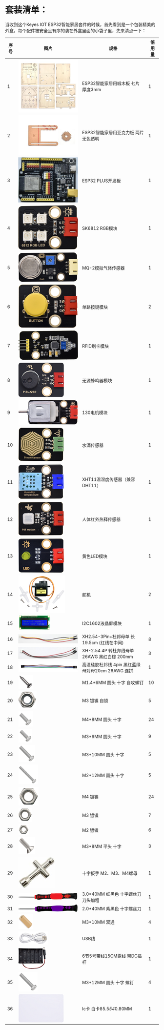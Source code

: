 # 套装清单：

当收到这个Keyes IOT ESP32智能家居套件的时候，首先看到是一个包装精美的外盒，每个配件被安全且有序的装在外盒里面的小袋子里，先来清点一下：

|序号|图片|规格|倍用量|
|-|-|-|-|
|1|![](media/1ff9ca42ff21dff762e29dbb93e21b4e.jpeg)|ESP32智能家居用椴木板 七片 厚度3mm|1|
|2|![](media/02450e07c996853fbad4d180a4bb9c02.jpeg)|ESP32智能家居用亚克力板 两片 无色透明|1|
|3|![](media/db0239ad87202a5a7d5194c5631d07d6.jpeg)|ESP32 PLUS开发板|1|
|4|![](media/2f7bd7f3e7c303e7532de6a5527f839a.png)|SK6812 RGB模块|1|
|5|![](media/d36003a6ef55accaea6b723405a47e1e.png)|MQ-2模拟气体传感器|1|
|6|![](media/4e57aa302e31fdd3bd6e1233cf4d6e88.png)|单路按键模块|2|
|7|![](media/ea54983745d2eebd53d041185c28e73b.png)|RFID刷卡模块|1|
|8|![](media/aa2dc52cf306b6a272f74eaa50d612a3.png)|无源蜂鸣器模块|1|
|9|![](media/dccd9346e1e4863cdbaf64ddb957379a.png)|130电机模块|1|
|10|![](media/9e8793031725d4816a934607009288db.png)|水滴传感器|1|
|11|![](media/2d013e7634507fa3570235454abcd3fc.png)|XHT11温湿度传感器（兼容DHT11）|1|
|12|![](media/239131563f68fbf379e97d8384cf2d9b.png)|人体红外热释传感器|1|
|13|![](media/539cdc7373aa76311c420b60818e33b3.png)|黄色LED模块|1|
|14|![](media/c79fddd8b3087d769353158024c4ad3d.png)|舵机|2|
|15|![](media/a1b17ed711e846bbf71c05769c2f2fa3.png)|I2C1602液晶屏模块|1|
|16|![](media/c59ae888dc6d71e8f6e0975629a88dd4.png)|XH2.54-3Pin+杜邦母单 长19.5cm (红线在中间)|8|
|17|![](media/9a16ac3df731a5ec4d99285136939d92.png)|XH-2.54 4P 转杜邦线母单 26AWG 黑红白棕 200mm|3|
|18|![](media/90c270d9a66fdebe7e48c4b981848701.png)|高温硅胶杜邦线 4pin 黑红蓝绿母对母20cm 26AWG 连拼|1|
|19|![](media/c690465863f69298b19827cde5128f79.png)|M1.4*6MM 圆头 十字 自攻螺钉|10|
|20|![](media/0f61ce9e2292fa53d139281fc71092bf.png)|M3 镀镍 自锁|5|
|21|![](media/633c03364383bf7f7eeca4d74a4eaada.png)|M4*8MM 圆头 十字|24|
|22|![](media/d78ccac9728d58903e3561704acbe6dc.png)|M3*6MM 圆头 十字|9|
|23|![](media/623cdfd90b07f470c17d0c5998bd46af.png)|M3*10MM 圆头 十字|5|
|24|![](media/ce5c5be85f502c898dd9252a17e9d9fe.png)|M2*12MM 圆头 十字|5|
|25|![](media/7ee440258b612c64f900de1f0f8a710d.png)|M4 镀镍|24|
|26|![](media/a0b10f6e28fb19934e1fa34180ba9c4c.png)|M3 镀镍|7|
|27|![](media/edd71615a0c4b0375d559814b5d3ad6d.png)|M2 镀镍|6|
|28|![](media/1faf1767891020e7c190d81f25279eed.png)|M3*8MM 平头 十字|3|
|29|![](media/e8e1c04d2c03b995842b0bd92e2fdf72.jpeg)|十字扳手 M2、M3、M4螺母|1|
|30|![](media/f353b46e6c2c0597c3268d5aa137fd99.png)|3.0*40MM 红黑色 十字螺丝刀 刀头加粗|1|
|31|![](media/aa12dd0fe16e3f122e1822f671b3c0c7.png)|2.0*40MM 紫黑色 十字螺丝刀|1|
|32|![](media/aff257d4c8f9d1bee8dbacc9b8aca0f0.png)|M3*10MM 双通|4|
|33|![](media/50618f1d7d84d46dc4733e1df96f2c74.png)|USB线|1|
|34|![](media/8ef88abb35e6b91d4a801552576eba6d.png)|6节5号带线15CM露线 带DC插杆|1|
|35|![](media/9dc3f434f4f5ddc84c01f956b1e75527.png)|M3*12MM 圆头 十字 螺钉|4|
|36|![](media/2915b3c9efcf551c876bea6d123db870.png)|Ic卡 白卡85.5*54*0.80MM|1|